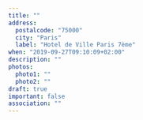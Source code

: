 ```yaml
---
title: ""
address:
  postalcode: "75000"
  city: "Paris"
  label: "Hotel de Ville Paris 7ème"
when: "2019-09-27T09:10:09+02:00"
description: ""
photos:
  photo1: ""
  photo2: ""
draft: true
important: false
association: ""
---
```

